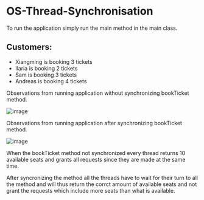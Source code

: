 # OS-Thread-Synchronisation

To run the application simply run the main method in the main class.

## Customers:
- Xiangming is booking 3 tickets
- Ilaria is booking 2 tickets
- Sam is booking 3 tickets
- Andreas is booking 4 tickets

Observations from running application without synchronizing bookTicket method.

![image](https://user-images.githubusercontent.com/97608891/221267928-6efd6c0e-444f-48d8-a1e9-0c45d5703f13.png)

Observations from running application after synchronizing bookTicket method.

![image](https://user-images.githubusercontent.com/97608891/221273033-f55f89b7-71dc-4f70-a237-cf2b7e604801.png)

When the bookTicket method not synchronized every thread returns 10 available seats and grants all requests since they are made at the same time.

After syncronizing the method all the threads have to wait for their turn to all the method and will thus return the corrct amount of available seats and 
not grant the requests which include more seats than what is available.
